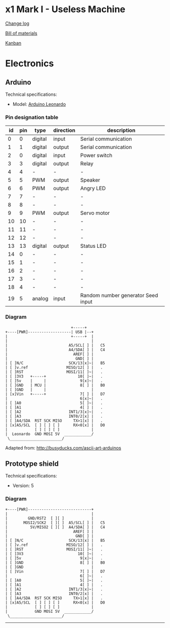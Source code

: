 # x1 Mark I - Useless Machine

[Change log](CHANGELOG.md)

[Bill of materials](BOM.md)

[Kanban](KANBAN.md)

# Electronics

## Arduino
Technical specifications:
- Model: [Arduino Leonardo]

### Pin designation table
 id | pin |   type    | direction |               description                
----|-----|-----------|-----------|--------------------------------------------
  0 |   0 | digital   | input     | Serial communication                     
  1 |   1 | digital   | output    | Serial communication                     
  2 |   0 | digital   | input     | Power switch                             
  3 |   3 | digital   | output    | Relay                                    
  4 |   4 | -         | -         | -                                        
  5 |   5 | PWM       | output    | Speaker                                  
  6 |   6 | PWM       | output    | Angry LED                                
  7 |   7 | -         | -         | -                                        
  8 |   8 | -         | -         | -                                        
  9 |   9 | PWM       | output    | Servo motor                              
 10 |  10 | -         | -         | -                                        
 11 |  11 | -         | -         | -                                        
 12 |  12 | -         | -         | -                                        
 13 |  13 | digital   | output    | Status LED                               
 14 |   0 | -         | -         | -                                        
 15 |   1 | -         | -         | -                                        
 16 |   2 | -         | -         | -                                        
 17 |   3 | -         | -         | -                                        
 18 |   4 | -         | -         | -                                        
 19 |   5 | analog    | input     | Random number generator Seed input       

### Diagram
                                 +-----+
    +----[PWR]-------------------| USB |--+
    |                            +-----+  |
    |                                     |
    |                           A5/SCL[ ] |   C5 
    |                           A4/SDA[ ] |   C4 
    |                             AREF[ ] |
    |                              GND[ ] |
    | [ ]N/C                    SCK/13[x]~|   B5
    | [ ]v.ref                 MISO/12[ ] |   .
    | [ ]RST                   MOSI/11[ ]~|   .
    | [ ]3V3   +-----+              10[ ]~|   .
    | [ ]5v    |     |               9[x]~|   .
    | [ ]GND   | MCU |               8[ ] |   B0
    | [ ]GND   |     |                    |
    | [x]Vin   +-----+               7[ ] |   D7
    |                                6[x]~|   .
    | [ ]A0                          5[ ]~|   .
    | [ ]A1                          4[ ] |   .
    | [ ]A2                     INT1/3[x]~|   .
    | [ ]A3                     INT0/2[x] |   .
    | [ ]A4/SDA  RST SCK MISO     TX>1[x] |   .
    | [x]A5/SCL  [ ] [ ] [ ]      RX<0[x] |   D0
    |            [ ] [ ] [ ]              |
    |  Leonardo  GND MOSI 5V  ____________/
     \_______________________/

Adapted from: http://busyducks.com/ascii-art-arduinos

## Prototype shield
Technical specifications:
- Version: 5

### Diagram

    +----[PWR]----------------------------+
    |                                     |
    |         GND/RST2  [ ][ ]            |
    |       MOSI2/SCK2  [ ][ ]  A5/SCL[ ] |   C5 
    |          5V/MISO2 [ ][ ]  A4/SDA[ ] |   C4 
    |                             AREF[ ] |
    |                              GND[ ] |
    | [ ]N/C                    SCK/13[x] |   B5
    | [ ]v.ref                 MISO/12[ ] |   .
    | [ ]RST                   MOSI/11[ ]~|   .
    | [ ]3V3                        10[ ]~|   .
    | [ ]5v                          9[x]~|   .
    | [ ]GND                         8[ ] |   B0
    | [ ]GND                              |
    | [ ]Vin                         7[ ] |   D7
    |                                6[ ]~|   .
    | [ ]A0                          5[ ]~|   .
    | [ ]A1                          4[ ] |   .
    | [ ]A2                     INT1/3[x]~|   .
    | [ ]A3                     INT0/2[x] |   .
    | [ ]A4/SDA  RST SCK MISO     TX>1[x] |   .
    | [x]A5/SCL  [ ] [ ] [ ]      RX<0[x] |   D0
    |            [ ] [ ] [ ]              |
    |            GND MOSI 5V  ____________/
     \_______________________/

---
[Arduino Leonardo]: https://www.arduino.cc/en/Main/arduinoBoardLeonardo/#techspecs
